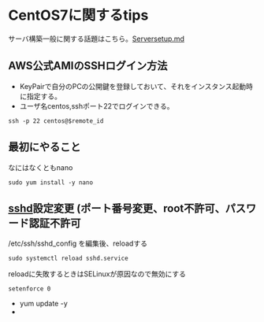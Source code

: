 # CentOS7に関するtips

サーバ構築一般に関する話題はこちら。[Serversetup.md](/Serversetup.md) 

## AWS公式AMIのSSHログイン方法

* KeyPairで自分のPCの公開鍵を登録しておいて、それをインスタンス起動時に指定する。
* ユーザ名centos,sshポート22でログインできる。
``` 
ssh -p 22 centos@$remote_id
```

## 最初にやること
なにはなくともnano

```
sudo yum install -y nano
```


## [sshd](/sshd)設定変更 (ポート番号変更、root不許可、パスワード認証不許可
/etc/ssh/sshd_config を編集後、reloadする
```
sudo systemctl reload sshd.service
```
reloadに失敗するときはSELinuxが原因なので無効にする

```
setenforce 0
```

* yum update -y
* 
